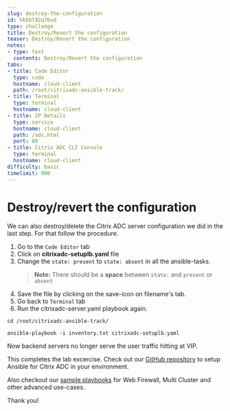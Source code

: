 ```yaml
---
slug: destroy-the-configuration
id: hkbbl92q7bvd
type: challenge
title: Destroy/Revert the configuration
teaser: Destroy/Revert the configuration
notes:
- type: text
  contents: Destroy/Revert the configuration
tabs:
- title: Code Editor
  type: code
  hostname: cloud-client
  path: /root/citrixadc-ansible-track/
- title: Terminal
  type: terminal
  hostname: cloud-client
- title: IP Details
  type: service
  hostname: cloud-client
  path: /adc.html
  port: 80
- title: Citrix ADC CLI Console
  type: terminal
  hostname: cloud-client
difficulty: basic
timelimit: 900
---
```

# Destroy/revert the configuration

We can also destroy/delete the Citrix ADC server configuration we did in the last step.
For that follow the procedure.

1. Go to the `Code Editor` tab
2. Click on **citrixadc-setuplb.yaml** file
3. Change the `state: present` to `state: absent` in all the ansible-tasks.
   > **Note:** There should be a __space__ between `state:` and `present` or `absent`
4. Save the file by clicking on the save-icon on filename's tab.
5. Go back to `Terminal` tab
6. Run the citrixadc-server.yaml playbook again.

```
cd /root/citrixadc-ansible-track/
```
```
ansible-playbook -i inventory.txt citrixadc-setuplb.yaml
```

Now backend servers no longer serve the user traffic hitting at VIP.

This completes the lab excercise. Check out our [GitHub repository](https://github.com/citrix/citrix-adc-ansible-modules/) to setup Ansible for Citrix ADC in your environment.

Also checkout our [sample playbooks](https://github.com/citrix/citrix-adc-ansible-modules/tree/master/sample_playbooks) for Web Firewall, Multi Cluster and other advanced use-cases.

Thank you!
